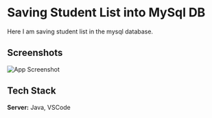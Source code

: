 
# Saving Student List into MySql DB

Here I am saving student list in the mysql database.


## Screenshots

![App Screenshot](https://github.com/Sarfaraz-Hussain/Saving-List-Of-Student-Into-MysqlDB/blob/master/Screenshot%20(46).png)


## Tech Stack
**Server:** Java, VSCode    

